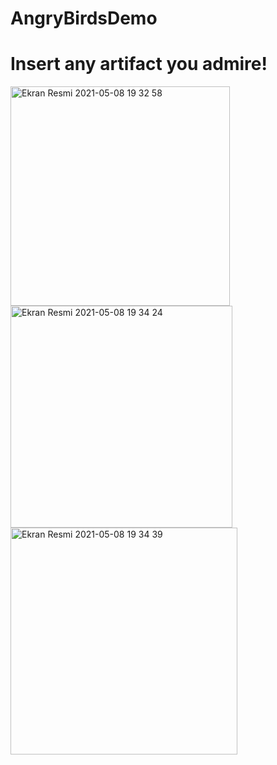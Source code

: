# AngryBirdsDemo

# Insert any artifact you admire!

<img width="351" alt="Ekran Resmi 2021-05-08 19 32 58" src="https://user-images.githubusercontent.com/83516417/117546734-8882e600-b034-11eb-81db-46aec45ee182.png">
<img width="355" alt="Ekran Resmi 2021-05-08 19 34 24" src="https://user-images.githubusercontent.com/83516417/117546739-93d61180-b034-11eb-9213-3d4913818e07.png">
<img width="363" alt="Ekran Resmi 2021-05-08 19 34 39" src="https://user-images.githubusercontent.com/83516417/117546742-97699880-b034-11eb-9d2a-d3ef26002f9b.png">
